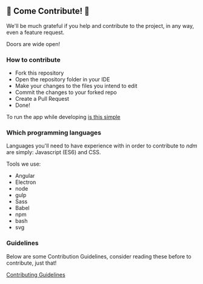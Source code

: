 ## :tada: Come Contribute! :tada:

We'll be much grateful if you help and contribute to the project, in any way, even a feature request.

Doors are wide open!


### How to contribute 

- Fork this repository
- Open the repository folder in your IDE
- Make your changes to the files you intend to edit
- Commit the changes to your forked repo
- Create a Pull Request
- Done!

To run the app while developing [is this simple](https://github.com/720kb/ndm/blob/master/doc/DEVELOP.md)

### Which programming languages

Languages you'll need to have experience with in order to contribute to *ndm* are simply: Javascript (ES6) and CSS.

Tools we use:

- Angular
- Electron
- node
- gulp
- Sass
- Babel
- npm
- bash
- svg

### Guidelines

Below are some Contribution Guidelines, consider reading these before to contribute, just that!

[Contributing Guidelines](https://github.com/720kb/ndm/blob/master/CONTRIBUTING.md)


